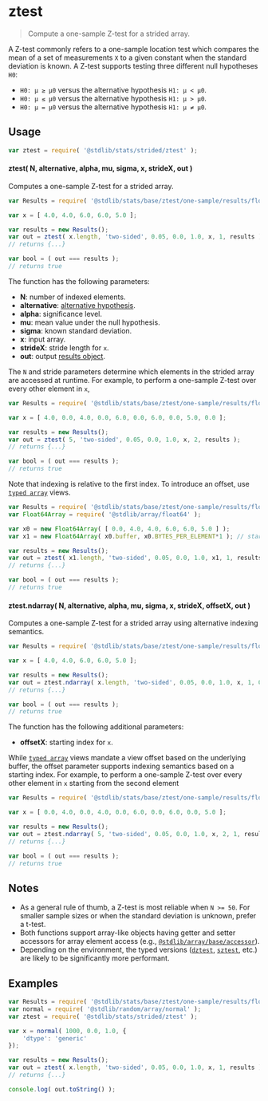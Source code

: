<!--

@license Apache-2.0

Copyright (c) 2025 The Stdlib Authors.

Licensed under the Apache License, Version 2.0 (the "License");
you may not use this file except in compliance with the License.
You may obtain a copy of the License at

   http://www.apache.org/licenses/LICENSE-2.0

Unless required by applicable law or agreed to in writing, software
distributed under the License is distributed on an "AS IS" BASIS,
WITHOUT WARRANTIES OR CONDITIONS OF ANY KIND, either express or implied.
See the License for the specific language governing permissions and
limitations under the License.

-->

<!-- lint disable max-heading-length -->

# ztest

> Compute a one-sample Z-test for a strided array.

<section class="intro">

A Z-test commonly refers to a one-sample location test which compares the mean of a set of measurements `X` to a given constant when the standard deviation is known. A Z-test supports testing three different null hypotheses `H0`:

-   `H0: μ ≥ μ0` versus the alternative hypothesis `H1: μ < μ0`.
-   `H0: μ ≤ μ0` versus the alternative hypothesis `H1: μ > μ0`.
-   `H0: μ = μ0` versus the alternative hypothesis `H1: μ ≠ μ0`.

</section>

<!-- /.intro -->

<section class="usage">

## Usage

```javascript
var ztest = require( '@stdlib/stats/strided/ztest' );
```

#### ztest( N, alternative, alpha, mu, sigma, x, strideX, out )

Computes a one-sample Z-test for a strided array.

```javascript
var Results = require( '@stdlib/stats/base/ztest/one-sample/results/float64' );

var x = [ 4.0, 4.0, 6.0, 6.0, 5.0 ];

var results = new Results();
var out = ztest( x.length, 'two-sided', 0.05, 0.0, 1.0, x, 1, results );
// returns {...}

var bool = ( out === results );
// returns true
```

The function has the following parameters:

-   **N**: number of indexed elements.
-   **alternative**: [alternative hypothesis][@stdlib/stats/base/ztest/alternatives].
-   **alpha**: significance level.
-   **mu**: mean value under the null hypothesis.
-   **sigma**: known standard deviation.
-   **x**: input array.
-   **strideX**: stride length for `x`.
-   **out**: output [results object][@stdlib/stats/base/ztest/one-sample/results/float64].

The `N` and stride parameters determine which elements in the strided array are accessed at runtime. For example, to perform a one-sample Z-test over every other element in `x`,

```javascript
var Results = require( '@stdlib/stats/base/ztest/one-sample/results/float64' );

var x = [ 4.0, 0.0, 4.0, 0.0, 6.0, 0.0, 6.0, 0.0, 5.0, 0.0 ];

var results = new Results();
var out = ztest( 5, 'two-sided', 0.05, 0.0, 1.0, x, 2, results );
// returns {...}

var bool = ( out === results );
// returns true
```

Note that indexing is relative to the first index. To introduce an offset, use [`typed array`][mdn-typed-array] views.

<!-- eslint-disable stdlib/capitalized-comments -->

```javascript
var Results = require( '@stdlib/stats/base/ztest/one-sample/results/float64' );
var Float64Array = require( '@stdlib/array/float64' );

var x0 = new Float64Array( [ 0.0, 4.0, 4.0, 6.0, 6.0, 5.0 ] );
var x1 = new Float64Array( x0.buffer, x0.BYTES_PER_ELEMENT*1 ); // start at 2nd element

var results = new Results();
var out = ztest( x1.length, 'two-sided', 0.05, 0.0, 1.0, x1, 1, results );
// returns {...}

var bool = ( out === results );
// returns true
```

#### ztest.ndarray( N, alternative, alpha, mu, sigma, x, strideX, offsetX, out )

Computes a one-sample Z-test for a strided array using alternative indexing semantics.

```javascript
var Results = require( '@stdlib/stats/base/ztest/one-sample/results/float64' );

var x = [ 4.0, 4.0, 6.0, 6.0, 5.0 ];

var results = new Results();
var out = ztest.ndarray( x.length, 'two-sided', 0.05, 0.0, 1.0, x, 1, 0, results );
// returns {...}

var bool = ( out === results );
// returns true
```

The function has the following additional parameters:

-   **offsetX**: starting index for `x`.

While [`typed array`][mdn-typed-array] views mandate a view offset based on the underlying buffer, the offset parameter supports indexing semantics based on a starting index. For example, to perform a one-sample Z-test over every other element in `x` starting from the second element

```javascript
var Results = require( '@stdlib/stats/base/ztest/one-sample/results/float64' );

var x = [ 0.0, 4.0, 0.0, 4.0, 0.0, 6.0, 0.0, 6.0, 0.0, 5.0 ];

var results = new Results();
var out = ztest.ndarray( 5, 'two-sided', 0.05, 0.0, 1.0, x, 2, 1, results );
// returns {...}

var bool = ( out === results );
// returns true
```

</section>

<!-- /.usage -->

<section class="notes">

## Notes

-   As a general rule of thumb, a Z-test is most reliable when `N >= 50`. For smaller sample sizes or when the standard deviation is unknown, prefer a t-test.
-   Both functions support array-like objects having getter and setter accessors for array element access (e.g., [`@stdlib/array/base/accessor`][@stdlib/array/base/accessor]).
-   Depending on the environment, the typed versions ([`dztest`][@stdlib/stats/strided/dztest], [`sztest`][@stdlib/stats/strided/sztest], etc.) are likely to be significantly more performant.

</section>

<!-- /.notes -->

<section class="examples">

## Examples

<!-- eslint no-undef: "error" -->

```javascript
var Results = require( '@stdlib/stats/base/ztest/one-sample/results/float64' );
var normal = require( '@stdlib/random/array/normal' );
var ztest = require( '@stdlib/stats/strided/ztest' );

var x = normal( 1000, 0.0, 1.0, {
    'dtype': 'generic'
});

var results = new Results();
var out = ztest( x.length, 'two-sided', 0.05, 0.0, 1.0, x, 1, results );
// returns {...}

console.log( out.toString() );
```

</section>

<!-- /.examples -->

<section class="references">

</section>

<!-- /.references -->

<!-- Section for related `stdlib` packages. Do not manually edit this section, as it is automatically populated. -->

<section class="related">

</section>

<!-- /.related -->

<!-- Section for all links. Make sure to keep an empty line after the `section` element and another before the `/section` close. -->

<section class="links">

[variance]: https://en.wikipedia.org/wiki/Variance

[@stdlib/stats/base/ztest/alternatives]: https://github.com/stdlib-js/stdlib/tree/develop/lib/node_modules/%40stdlib/stats/base/ztest/alternatives

[@stdlib/stats/base/ztest/one-sample/results/float64]: https://github.com/stdlib-js/stdlib/tree/develop/lib/node_modules/%40stdlib/stats/base/ztest/one-sample/results/float64

[@stdlib/array/base/accessor]: https://github.com/stdlib-js/stdlib/tree/develop/lib/node_modules/%40stdlib/array/base/accessor

[@stdlib/stats/strided/dztest]: https://github.com/stdlib-js/stdlib/tree/develop/lib/node_modules/%40stdlib/stats/strided/dztest

[@stdlib/stats/strided/sztest]: https://github.com/stdlib-js/stdlib/tree/develop/lib/node_modules/%40stdlib/stats/strided/sztest

[mdn-typed-array]: https://developer.mozilla.org/en-US/docs/Web/JavaScript/Reference/Global_Objects/TypedArray

</section>

<!-- /.links -->
